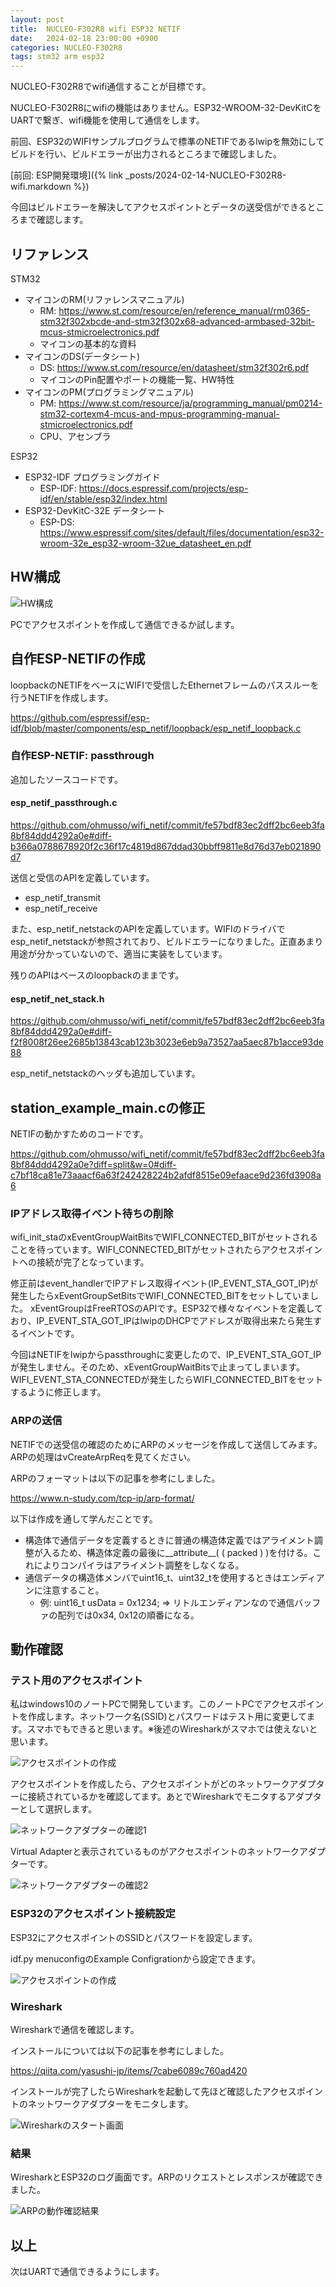 ```yaml
---
layout: post
title:  NUCLEO-F302R8 wifi ESP32 NETIF
date:   2024-02-18 23:00:00 +0900
categories: NUCLEO-F302R8
tags: stm32 arm esp32
---
```


NUCLEO-F302R8でwifi通信することが目標です。

NUCLEO-F302R8にwifiの機能はありません。ESP32-WROOM-32-DevKitCをUARTで繋ぎ、wifi機能を使用して通信をします。

前回、ESP32のWIFIサンプルプログラムで標準のNETIFであるlwipを無効にしてビルドを行い、ビルドエラーが出力されるところまで確認しました。

[前回: ESP開発環境]({% link _posts/2024-02-14-NUCLEO-F302R8-wifi.markdown %})

今回はビルドエラーを解決してアクセスポイントとデータの送受信ができるところまで確認します。

## リファレンス

STM32

* マイコンのRM(リファレンスマニュアル)
  * RM: <https://www.st.com/resource/en/reference_manual/rm0365-stm32f302xbcde-and-stm32f302x68-advanced-armbased-32bit-mcus-stmicroelectronics.pdf>
  * マイコンの基本的な資料
* マイコンのDS(データシート)
  * DS: <https://www.st.com/resource/en/datasheet/stm32f302r6.pdf>
  * マイコンのPin配置やポートの機能一覧、HW特性
* マイコンのPM(プログラミングマニュアル)
  * PM: <https://www.st.com/resource/ja/programming_manual/pm0214-stm32-cortexm4-mcus-and-mpus-programming-manual-stmicroelectronics.pdf>
  * CPU、アセンブラ

ESP32

* ESP32-IDF プログラミングガイド
  * ESP-IDF: <https://docs.espressif.com/projects/esp-idf/en/stable/esp32/index.html>
* ESP32-DevKitC-32E データシート
  * ESP-DS: <https://www.espressif.com/sites/default/files/documentation/esp32-wroom-32e_esp32-wroom-32ue_datasheet_en.pdf>

## HW構成

![HW構成](/assets/images/image-2024-02-18-wifi-netif-hw.png)

PCでアクセスポイントを作成して通信できるか試します。

## 自作ESP-NETIFの作成

loopbackのNETIFをベースにWIFIで受信したEthernetフレームのパススルーを行うNETIFを作成します。

<https://github.com/espressif/esp-idf/blob/master/components/esp_netif/loopback/esp_netif_loopback.c>

### 自作ESP-NETIF: passthrough

追加したソースコードです。

#### esp_netif_passthrough.c

<https://github.com/ohmusso/wifi_netif/commit/fe57bdf83ec2dff2bc6eeb3fa8bf84ddd4292a0e#diff-b366a0788678920f2c36f17c4819d867ddad30bbff9811e8d76d37eb021890d7>

送信と受信のAPIを定義しています。

* esp_netif_transmit
* esp_netif_receive

また、esp_netif_netstackのAPIを定義しています。WIFIのドライバでesp_netif_netstackが参照されており、ビルドエラーになりました。正直あまり用途が分かっていないので、適当に実装をしています。

残りのAPIはベースのloopbackのままです。

#### esp_netif_net_stack.h

<https://github.com/ohmusso/wifi_netif/commit/fe57bdf83ec2dff2bc6eeb3fa8bf84ddd4292a0e#diff-f2f8008f26ee2685b13843cab123b3023e6eb9a73527aa5aec87b1acce93de88>

esp_netif_netstackのヘッダも追加しています。

## station_example_main.cの修正

NETIFの動かすためのコードです。

<https://github.com/ohmusso/wifi_netif/commit/fe57bdf83ec2dff2bc6eeb3fa8bf84ddd4292a0e?diff=split&w=0#diff-c7bf18ca81e73aaacf6a63f242428224b2afdf8515e09efaace9d236fd3908a6>

### IPアドレス取得イベント待ちの削除

wifi_init_staのxEventGroupWaitBitsでWIFI_CONNECTED_BITがセットされることを待っています。WIFI_CONNECTED_BITがセットされたらアクセスポイントへの接続が完了となっています。

修正前はevent_handlerでIPアドレス取得イベント(IP_EVENT_STA_GOT_IP)が発生したらxEventGroupSetBitsでWIFI_CONNECTED_BITをセットしていました。
xEventGroupはFreeRTOSのAPIです。ESP32で様々なイベントを定義しており、IP_EVENT_STA_GOT_IPはlwipのDHCPでアドレスが取得出来たら発生するイベントです。

今回はNETIFをlwipからpassthroughに変更したので、IP_EVENT_STA_GOT_IPが発生しません。そのため、xEventGroupWaitBitsで止まってしまいます。WIFI_EVENT_STA_CONNECTEDが発生したらWIFI_CONNECTED_BITをセットするように修正します。

### ARPの送信

NETIFでの送受信の確認のためにARPのメッセージを作成して送信してみます。ARPの処理はvCreateArpReqを見てください。

ARPのフォーマットは以下の記事を参考にしました。

<https://www.n-study.com/tcp-ip/arp-format/>

以下は作成を通して学んだことです。

* 構造体で通信データを定義するときに普通の構造体定義ではアライメント調整が入るため、構造体定義の最後に__attribute__( ( packed ) )を付ける。これによりコンパイラはアライメント調整をしなくなる。
* 通信データの構造体メンバでuint16_t、uint32_tを使用するときはエンディアンに注意すること。
  * 例: uint16_t usData = 0x1234; ⇒ リトルエンディアンなので通信バッファの配列では0x34, 0x12の順番になる。

## 動作確認

### テスト用のアクセスポイント

私はwindows10のノートPCで開発しています。このノートPCでアクセスポイントを作成します。ネットワーク名(SSID)とパスワードはテスト用に変更してます。スマホでもできると思います。※後述のWiresharkがスマホでは使えないと思います。

![アクセスポイントの作成](/assets/images/image-2024-02-18-wifi-ap.png)

アクセスポイントを作成したら、アクセスポイントがどのネットワークアダプターに接続されているかを確認してます。あとでWiresharkでモニタするアダプターとして選択します。

![ネットワークアダプターの確認1](/assets/images/image-2024-02-18-wifi-ap-adapter.png)

Virtual Adapterと表示されているものがアクセスポイントのネットワークアダプターです。

![ネットワークアダプターの確認2](/assets/images/image-2024-02-18-wifi-ap-adapter-local.png)

### ESP32のアクセスポイント接続設定

ESP32にアクセスポイントのSSIDとパスワードを設定します。

idf.py menuconfigのExample Configrationから設定できます。

![アクセスポイントの作成](/assets/images/image-2024-02-18-wifi-esp32-config.png)

### Wireshark

Wiresharkで通信を確認します。

インストールについては以下の記事を参考にしました。

<https://qiita.com/yasushi-jp/items/7cabe6089c760ad420>

インストールが完了したらWiresharkを起動して先ほど確認したアクセスポイントのネットワークアダプターをモニタします。

![Wiresharkのスタート画面](/assets/images/image-2024-02-18-wifi-wireshark.png)

### 結果

WiresharkとESP32のログ画面です。ARPのリクエストとレスポンスが確認できました。

![ARPの動作確認結果](/assets/images/image-2024-02-18-wifi-netif-arp.png)

## 以上

次はUARTで通信できるようにします。
